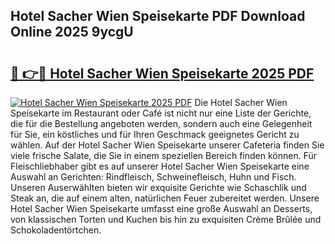 ## Hotel Sacher Wien Speisekarte PDF Download Online 2025 9ycgU

# <h2><a href="http://gc8l6cr.nevu.top/?p=Hotel+Sacher+Wien+Speisekarte">🔗 👉🔴 Hotel Sacher Wien Speisekarte 2025 PDF</a></h2>

[![Hotel Sacher Wien Speisekarte 2025 PDF](https://i.imgur.com/dBaPXMq.png)](http://gc8l6cr.nevu.top/?p=Hotel+Sacher+Wien+Speisekarte)
Die Hotel Sacher Wien Speisekarte im Restaurant oder Café ist nicht nur eine Liste der Gerichte, die für die Bestellung angeboten werden, sondern auch eine Gelegenheit für Sie, ein köstliches und für Ihren Geschmack geeignetes Gericht zu wählen. Auf der Hotel Sacher Wien Speisekarte unserer Cafeteria finden Sie viele frische Salate, die Sie in einem speziellen Bereich finden können. Für Fleischliebhaber gibt es auf unserer Hotel Sacher Wien Speisekarte eine Auswahl an Gerichten: Rindfleisch, Schweinefleisch, Huhn und Fisch. Unseren Auserwählten bieten wir exquisite Gerichte wie Schaschlik und Steak an, die auf einem alten, natürlichen Feuer zubereitet werden. Unsere Hotel Sacher Wien Speisekarte umfasst eine große Auswahl an Desserts, von klassischen Torten und Kuchen bis hin zu exquisiten Crème Brûlée und Schokoladentörtchen.
